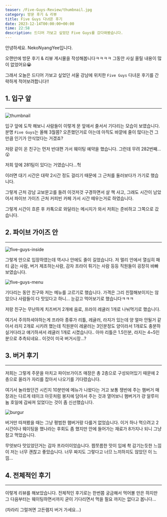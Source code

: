 ```yaml
---
teaser: /Five-Guys-Review/thumbnail.jpg
category: 방문 후기 & 리뷰
title: Five Guys 다녀온 후기
date: 2023-12-14T00:00:00+00:00
time: 22:58
description: 드디어 가보고 싶었던 Five Guys를 갔다와봤습니다.
---
```


안녕하세요. NekoNyangYee입니다.

오랜만에 방문 후기 & 리뷰 게시물을 작성해봅니다ㅋㅋㅋㅋ 그동안 사실 올릴 내용이 많이 없었어요😭

그래서 오늘은 드디어 가보고 싶었던 서울 강남에 위치한 `Five Guys` 다녀온 후기를 간략하게 적어보려합니다!!

## 1. 입구 앞

---

![thumbnail](/Five-Guys-Review/thumbnail.jpg)

입구 앞에 도착 해보니 사람들이 이렇게 문 앞에서 줄서서 기다리는 모습이 보였습니다. 분명 `Five Guys`는 올해 3월쯤? 오픈했던거로 아는데 아직도 바깥에 줄이 많다는건 그만큼 인기가 안식었다는 거겠죠?

저랑 같이 온 친구는 먼저 반대편 가서 웨이팅 예약을 했습니다. 그런데 무려 282번째...😮

저희 앞에 281팀이 있다는 거였습니다...헉

이러면 대기 시간은 대략 2시간 정도 걸리기 때문에 그 근처를 둘러보다가 가기로 했습니다.

그렇게 근처 강남 교보문고를 들려 이것저것 구경하면서 살 책 사고, 그래도 시간이 남았어서 파이브 가이즈 근처 커피빈 카페 가서 시간 떼우는거로 하였습니다.

그렇게 시간이 흐른 후 카톡으로 와달라는 메시지가 와서 저희는 준비하고 그쪽으로 갔습니다.

## 2. 파이브 가이즈 안

---

![five-guys-inside](/Five-Guys-Review/five-guys-inside.jpg)

그렇게 안으로 입장하였는데 역시나 안에도 줄이 길었습니다. 저 멀리 안에서 열심히 패티 굽는 사람, 버거 제조하는사람, 감자 프라이 튀기는 사람 등등 직원들이 굉장히 바빠보였습니다.

![five-guys-menu](/Five-Guys-Review/five-guys-menu.webp)

기다리는 동안 친구와 저는 메뉴를 고르기로 했습니다. 가격은 그리 친절해보이지는 않았으나 사람들이 다 맛있다고 하니... 눈감고 먹어보기로 했습니다ㅋㅋㅋ

저랑 친구는 무난하게 치즈버거 2개에 음료, 프라이 레귤러 1개로 나눠먹기로 했습니다.

여기서 주의하셔야하는게 프라아 종류가 리틀, 레귤러, 라지가 있는데 양 얼마 안될거 같아서 라지 2개로 시키려 했는데 직원분이 레귤러는 3인분정도 양이라서 1개로도 충분하실거다라고 얘기하셔서 레귤러 1개로 시켰습니다.. 아마 리틀은 1.5인분, 라지는 4~5인분으로 추측되네요.. 이것이 미국 버거시장...?

## 3. 버거 후기

---

저희는 그렇게 주문을 마치고 파이브가이즈 매장은 총 2층으로 구성되어있기 때문에 2층으로 올라가 자리를 잡아서 나오기를 기다렸습니다.

여기서 놀라웠던건 시킨지 10분만에 메뉴가 나왔다는 거고 보통 쟁반에 주는 햄버거 매장과는 다르게 테이크 아웃처럼 봉지에 담아서 주는 것과 열어보니 햄버거가 걍 알루미늄 호일에 감싸져 있었다는 것이 좀 신선했습니다.

![burgur](/Five-Guys-Review/burgur.jpg)

버거만 따져봤을 때는 그냥 평범한 햄버거랑 다를거 없었습니다. 이거 하나 먹으려고 2시간이나 웨이팅을 했나라는 후회도 좀 했지만 안에 들어가는 재료가 8가지나 되니 그냥 참고 먹었습니다.

무엇보다 맛있었던거는 감자 프라이이었습니다. 짭쪼름한 맛이 입에 촥 감기는듯한 느낌이 저는 너무 괜찮고 좋았습니다. 너무 짜지도 그렇다고 너므 느끼하지도 않았던 이 느낌...

## 4. 전체적인 후기

---

이렇게 리뷰를 해보았습니다. 전체적인 후기로는 한번쯤 궁금해서 먹어볼 만은 하지만 그 다음부터는 웨이팅하면서까지 굳이 기다리면서 먹을 필요 까지는 없다고 봅니다...

(차라리 그럴꺼면 고든램지 버거 가세요...)
